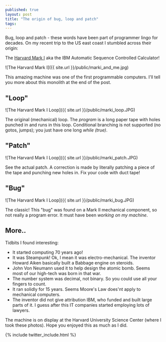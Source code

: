 ```yaml
---
published: true
layout: post
title: "The origin of bug, loop and patch"
tags:
---
```

Bug, loop and patch - these words have been part of programmer lingo for decades. On my recent trip to the US east coast I stumbled across their origin:

The [Harvard Mark I](http://en.wikipedia.org/wiki/Harvard_Mark_I) aka the IBM Automatic Sequence Controlled Calculator!

![The Harvard Mark I]({{ site.url }}/public/marki_and_me.jpg)

This amazing machine was one of the first programmable computers. I'll tell you more about this monolith at the end of the post.

## "Loop"

![The Harvard Mark I Loop]({{ site.url }}/public/marki_loop.JPG)

The original (mechanical) loop. The *program* is a long paper tape with holes punched in and runs in this loop. Conditional branching is not supported (no gotos, jumps); you just have one long *while (true)*.

## "Patch"

![The Harvard Mark I Loop]({{ site.url }}/public/marki_patch.JPG)

See the actual patch. A correction is made by literally patching a piece of the tape and punching new holes in. Fix your code with duct tape!

## "Bug"

![The Harvard Mark I Loop]({{ site.url }}/public/marki_bug.JPG)

The classic! This "bug" was found on a Mark II mechanical component, so not really a program error. It must have been *working on my machine*.

## More..
Tidbits I found interesting:

* It started computing 70 years ago!
* It was Steampunk! Ok, I mean it was electro-mechanical. The inventor Howard Aiken basically built a Babbage engine on steroids.
* John Von Neumann used it to help design the atomic bomb. Seems most of our high-tech was born in that war.
* The number system was decimal, not binary. So you could use all your fingers to count.
* It ran solidly for 15 years. Seems Moore's Law does'nt apply to mechanical computers.
* The inventor did not give attribution IBM, who funded and built large parts of it. I guess after this IT companies started employing lots of lawyers.

The machine is on display at the Harvard University Science Center (where I took these photos). Hope you enjoyed this as much as I did.

{% include twitter_include.html %}
